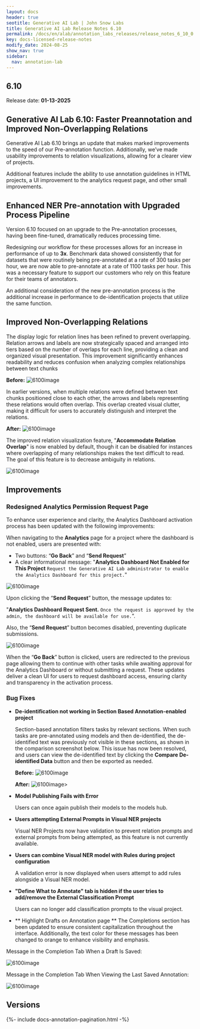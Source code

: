 ```yaml
---
layout: docs
header: true
seotitle: Generative AI Lab | John Snow Labs
title: Generative AI Lab Release Notes 6.10
permalink: /docs/en/alab/annotation_labs_releases/release_notes_6_10_0
key: docs-licensed-release-notes
modify_date: 2024-08-25
show_nav: true
sidebar:
  nav: annotation-lab
---
```


<div class="h3-box" markdown="1">

## 6.10

Release date: **01-13-2025**

## Generative AI Lab 6.10: Faster Preannotation and Improved Non-Overlapping Relations
Generative AI Lab 6.10 brings an update that makes marked improvements to the speed of our Pre-annotation function. Additionally, we’ve made usability improvements to relation visualizations, allowing for a clearer view of projects. 

Additional features include the ability to use annotation guidelines in HTML projects, a UI improvement to the analytics request page, and other small improvements. 

## Enhanced NER Pre-annotation with Upgraded Process Pipeline
Version 6.10 focused on an upgrade to the Pre-annotation processes, having been fine-tuned, dramatically reduces processing time.

Redesigning our workflow for these processes allows for an increase in performance of up to **3x**. Benchmark data showed consistently that for datasets that were routinely being pre-annotated at a rate of 300 tasks per hour, we are now able to pre-annotate at a rate of 1100 tasks per hour. This was a necessary feature to support our customers who rely on this feature for their teams of annotators.

An additional consideration of the new pre-annotation process is the additional increase in performance to de-identification projects that utilize the same function. 

## Improved Non-Overlapping Relations

The display logic for relation lines has been refined to prevent overlapping. Relation arrows and labels are now strategically spaced and arranged into tiers based on the number of overlaps for each line, providing a clean and organized visual presentation. This improvement significantly enhances readability and reduces confusion when analyzing complex relationships between text chunks

**Before:**
![6100image](/assets/images/annotation_lab/6.10.0/1.png)

In earlier versions, when multiple relations were defined between text chunks positioned close to each other, the arrows and labels representing these relations would often overlap. This overlap created visual clutter, making it difficult for users to accurately distinguish and interpret the relations.

**After:**
![6100image](/assets/images/annotation_lab/6.10.0/2.png)

The improved relation visualization feature, "**Accommodate Relation Overlap**" is now enabled by default, though it can be disabled for instances where overlapping of many relationships makes the text difficult to read. The goal of this feature is to decrease ambiguity in relations.

![6100image](/assets/images/annotation_lab/6.10.0/3.png)

## Improvements

### Redesigned Analytics Permission Request Page
To enhance user experience and clarity, the Analytics Dashboard activation process has been updated with the following improvements:

When navigating to the **Analytics** page for a project where the dashboard is not enabled, users are presented with:
- Two buttons: “**Go Back**” and “**Send Request**”
- A clear informational message:
"**Analytics Dashboard Not Enabled for This Project**
`Request the Generative AI Lab administrator to enable the Analytics Dashboard for this project.`"

![6100image](/assets/images/annotation_lab/6.10.0/5.png)

Upon clicking the “**Send Request**” button, the message updates to:

"**Analytics Dashboard Request Sent.**
`Once the request is approved by the admin, the dashboard will be available for use.`".

Also, the “**Send Request**” button becomes disabled, preventing duplicate submissions.

![6100image](/assets/images/annotation_lab/6.10.0/6.png)

When the “**Go Back**” button is clicked, users are redirected to the previous page allowing them to continue with other tasks while awaiting approval for the Analytics Dashboard or without submitting a request. These updates deliver a clean UI for users to request dashboard access, ensuring clarity and transparency in the activation process.

### Bug Fixes

- **De-identification not working in Section Based Annotation-enabled project**

  Section-based annotation filters tasks by relevant sections. When such tasks are pre-annotated using models and then de-identified, the de-identified text was previously not visible in these sections, as shown in the comparison screenshot below. This issue has now been resolved, and users can view the de-identified text by clicking the **Compare De-identified Data** button and then be exported as needed.
  
  **Before:**
  ![6100image](/assets/images/annotation_lab/6.10.0/9.png)

  **After:**
  ![6100image](/assets/images/annotation_lab/6.10.0/10.png)>

- **Model Publishing Fails with Error**

  Users can once again publish their models to the models hub.
  
- **Users attempting External Prompts in Visual NER projects**

  Visual NER Projects now have validation to prevent relation prompts and external prompts from being attempted, as this feature is not currently available.

- **Users can combine Visual NER model with Rules during project configuration**

  A validation error is now displayed when users attempt to add rules alongside a Visual NER model.

- **"Define What to Annotate" tab is hidden if the user tries to add/remove the External Classification Prompt**

  Users can no longer add classification prompts to the visual project.

- ** Highlight Drafts on Annotation page **
 The Completions section has been updated to ensure consistent capitalization throughout the interface. Additionally, the text color for these messages has been changed to orange to enhance visibility and emphasis.

Message in the Completion Tab When a Draft Is Saved:

![6100image](/assets/images/annotation_lab/6.10.0/7.png)

Message in the Completion Tab When Viewing the Last Saved Annotation:

![6100image](/assets/images/annotation_lab/6.10.0/8.png)

</div><div class="prev_ver h3-box" markdown="1">

## Versions

</div>

{%- include docs-annotation-pagination.html -%}